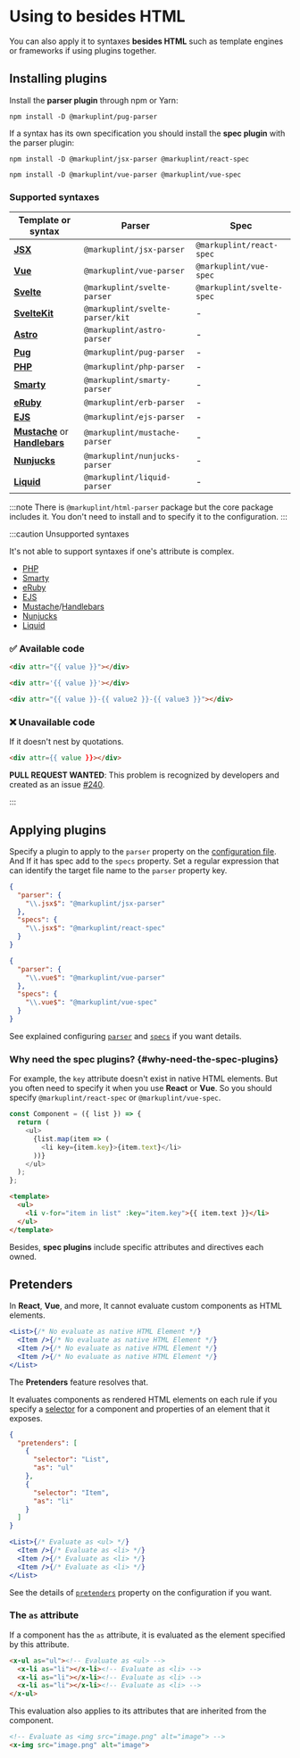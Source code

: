 # Using to besides HTML

You can also apply it to syntaxes **besides HTML** such as template engines or frameworks if using plugins together.

## Installing plugins

Install the **parser plugin** through npm or Yarn:

```shell npm2yarn
npm install -D @markuplint/pug-parser
```

If a syntax has its own specification you should install the **spec plugin** with the parser plugin:

```shell npm2yarn
npm install -D @markuplint/jsx-parser @markuplint/react-spec
```

```shell npm2yarn
npm install -D @markuplint/vue-parser @markuplint/vue-spec
```

### Supported syntaxes

| Template or syntax                                                                         | Parser                          | Spec                      |
| ------------------------------------------------------------------------------------------ | ------------------------------- | ------------------------- |
| [**JSX**](https://react.dev/learn/writing-markup-with-jsx)                                 | `@markuplint/jsx-parser`        | `@markuplint/react-spec`  |
| [**Vue**](https://vuejs.org/)                                                              | `@markuplint/vue-parser`        | `@markuplint/vue-spec`    |
| [**Svelte**](https://svelte.dev/)                                                          | `@markuplint/svelte-parser`     | `@markuplint/svelte-spec` |
| [**SvelteKit**](https://kit.svelte.dev/)                                                   | `@markuplint/svelte-parser/kit` | -                         |
| [**Astro**](https://astro.build/)                                                          | `@markuplint/astro-parser`      | -                         |
| [**Pug**](https://pugjs.org/)                                                              | `@markuplint/pug-parser`        | -                         |
| [**PHP**](https://www.php.net/)                                                            | `@markuplint/php-parser`        | -                         |
| [**Smarty**](https://www.smarty.net/)                                                      | `@markuplint/smarty-parser`     | -                         |
| [**eRuby**](https://docs.ruby-lang.org/en/master/ERB.html)                                 | `@markuplint/erb-parser`        | -                         |
| [**EJS**](https://ejs.co/)                                                                 | `@markuplint/ejs-parser`        | -                         |
| [**Mustache**](https://mustache.github.io/) or [**Handlebars**](https://handlebarsjs.com/) | `@markuplint/mustache-parser`   | -                         |
| [**Nunjucks**](https://mozilla.github.io/nunjucks/)                                        | `@markuplint/nunjucks-parser`   | -                         |
| [**Liquid**](https://liquidjs.com/)                                                        | `@markuplint/liquid-parser`     | -                         |

:::note
There is `@markuplint/html-parser` package but the core package includes it.
You don't need to install and to specify it to the configuration.
:::

:::caution Unsupported syntaxes

It's not able to support syntaxes if one's attribute is complex.

- [PHP](https://www.php.net/)
- [Smarty](https://www.smarty.net/)
- [eRuby](https://docs.ruby-lang.org/en/master/ERB.html)
- [EJS](https://ejs.co/)
- [Mustache](https://mustache.github.io/)/[Handlebars](https://handlebarsjs.com/)
- [Nunjucks](https://mozilla.github.io/nunjucks/)
- [Liquid](https://liquidjs.com/)

### ✅ Available code

```html
<div attr="{{ value }}"></div>
```

<!-- prettier-ignore-start -->
```html
<div attr='{{ value }}'></div>
```
<!-- prettier-ignore-end -->

```html
<div attr="{{ value }}-{{ value2 }}-{{ value3 }}"></div>
```

### ❌ Unavailable code

If it doesn't nest by quotations.

<!-- prettier-ignore-start -->
```html
<div attr={{ value }}></div>
```
<!-- prettier-ignore-end -->

**PULL REQUEST WANTED**: This problem is recognized by developers and created as an issue [#240](https://github.com/markuplint/markuplint/issues/240).

:::

## Applying plugins

Specify a plugin to apply to the `parser` property on the [configuration file](/docs/configuration).
And If it has spec add to the `specs` property.
Set a regular expression that can identify the target file name to the `parser` property key.

```json class=config title="Use React"
{
  "parser": {
    "\\.jsx$": "@markuplint/jsx-parser"
  },
  "specs": {
    "\\.jsx$": "@markuplint/react-spec"
  }
}
```

```json class=config title="Use Vue"
{
  "parser": {
    "\\.vue$": "@markuplint/vue-parser"
  },
  "specs": {
    "\\.vue$": "@markuplint/vue-spec"
  }
}
```

See explained configuring [`parser`](/docs/configuration/properties#parser) and [`specs`](/docs/configuration/properties#specs) if you want details.

### Why need the spec plugins? {#why-need-the-spec-plugins}

For example, the `key` attribute doesn't exist in native HTML elements. But you often need to specify it when you use **React** or **Vue**. So you should specify `@markuplint/react-spec` or `@markuplint/vue-spec`.

```js
const Component = ({ list }) => {
  return (
    <ul>
      {list.map(item => (
        <li key={item.key}>{item.text}</li>
      ))}
    </ul>
  );
};
```

```html
<template>
  <ul>
    <li v-for="item in list" :key="item.key">{{ item.text }}</li>
  </ul>
</template>
```

Besides, **spec plugins** include specific attributes and directives each owned.

## Pretenders

In **React**, **Vue**, and more, It cannot evaluate custom components as HTML elements.

<!-- prettier-ignore-start -->
```jsx
<List>{/* No evaluate as native HTML Element */}
  <Item />{/* No evaluate as native HTML Element */}
  <Item />{/* No evaluate as native HTML Element */}
  <Item />{/* No evaluate as native HTML Element */}
</List>
```
<!-- prettier-ignore-end -->

The **Pretenders** feature resolves that.

It evaluates components as rendered HTML elements on each rule if you specify a [selector](./selectors) for a component and properties of an element that it exposes.

```json class=config
{
  "pretenders": [
    {
      "selector": "List",
      "as": "ul"
    },
    {
      "selector": "Item",
      "as": "li"
    }
  ]
}
```

<!-- prettier-ignore-start -->
```jsx
<List>{/* Evaluate as <ul> */}
  <Item />{/* Evaluate as <li> */}
  <Item />{/* Evaluate as <li> */}
  <Item />{/* Evaluate as <li> */}
</List>
```
<!-- prettier-ignore-end -->

See the details of [`pretenders`](/docs/configuration/properties#pretenders) property on the configuration if you want.

### The `as` attribute

If a component has the `as` attribute, it is evaluated as the element specified by this attribute.

<!-- prettier-ignore-start -->
```html
<x-ul as="ul"><!-- Evaluate as <ul> -->
  <x-li as="li"></x-li><!-- Evaluate as <li> -->
  <x-li as="li"></x-li><!-- Evaluate as <li> -->
  <x-li as="li"></x-li><!-- Evaluate as <li> -->
</x-ul>
```
<!-- prettier-ignore-end -->

This evaluation also applies to its attributes that are inherited from the component.

<!-- prettier-ignore-start -->
```html
<!-- Evaluate as <img src="image.png" alt="image"> -->
<x-img src="image.png" alt="image">
```
<!-- prettier-ignore-end -->

